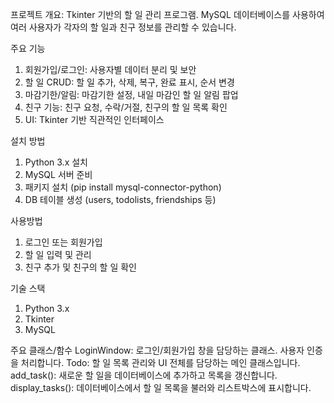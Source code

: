 프로젝트 개요: Tkinter 기반의 할 일 관리 프로그램. MySQL 데이터베이스를 사용하여 여러 사용자가 각자의 할 일과 친구 정보를 관리할 수 있습니다.

주요 기능
1. 회원가입/로그인: 사용자별 데이터 분리 및 보안
2. 할 일 CRUD: 할 일 추가, 삭제, 복구, 완료 표시, 순서 변경
3. 마감기한/알림: 마감기한 설정, 내일 마감인 할 일 알림 팝업
4. 친구 기능: 친구 요청, 수락/거절, 친구의 할 일 목록 확인
5. UI: Tkinter 기반 직관적인 인터페이스

설치 방법
1. Python 3.x 설치
2. MySQL 서버 준비
3. 패키지 설치 (pip install mysql-connector-python)
4. DB 테이블 생성 (users, todolists, friendships 등)

사용방법
1. 로그인 또는 회원가입
2. 할 일 입력 및 관리
3. 친구 추가 및 친구의 할 일 확인

기술 스택
1. Python 3.x
2. Tkinter
3. MySQL

주요 클래스/함수
LoginWindow: 로그인/회원가입 창을 담당하는 클래스. 사용자 인증을 처리합니다.
Todo: 할 일 목록 관리와 UI 전체를 담당하는 메인 클래스입니다.
add_task(): 새로운 할 일을 데이터베이스에 추가하고 목록을 갱신합니다.
display_tasks(): 데이터베이스에서 할 일 목록을 불러와 리스트박스에 표시합니다.
